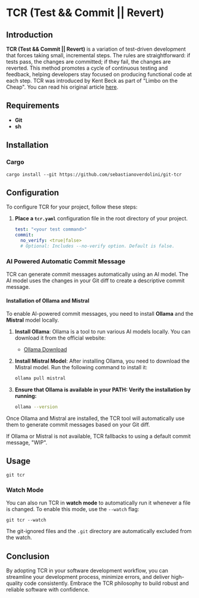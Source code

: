 # TCR (Test && Commit || Revert)

## Introduction
**TCR (Test && Commit || Revert)** is a variation of test-driven development
that forces taking small, incremental steps.
The rules are straightforward: if tests pass, the changes are committed;
if they fail, the changes are reverted.
This method promotes a cycle of continuous testing and feedback,
helping developers stay focused on producing functional code at each step.
TCR was introduced by Kent Beck as part of "Limbo on the Cheap".
You can read his original article [here](https://medium.com/@kentbeck_7670/test-commit-revert-870bbd756864).

## Requirements
- **Git**
- **sh**

## Installation
### Cargo
```
cargo install --git https://github.com/sebastianoverdolini/git-tcr
```

## Configuration
To configure TCR for your project, follow these steps:

1. **Place a `tcr.yaml`** configuration file
   in the root directory of your project.

    ```yaml
    test: "<your test command>"
    commit:
      no_verify: <true|false>
      # Optional: Includes --no-verify option. Default is false.
    ```

### AI Powered Automatic Commit Message

TCR can generate commit messages automatically using an AI model. The AI model uses the changes in your Git diff to create a descriptive commit message.

#### Installation of Ollama and Mistral

To enable AI-powered commit messages, you need to install **Ollama** and the **Mistral** model locally.

1. **Install Ollama**:
   Ollama is a tool to run various AI models locally. You can download it from the official website:
    - [Ollama Download](https://ollama.com/download)

2. **Install Mistral Model**:
   After installing Ollama, you need to download the Mistral model. Run the following command to install it:
    ```bash
   ollama pull mistral
    ```
3. **Ensure that Ollama is available in your PATH: Verify the installation by running:**
    ```bash
    ollama --version
    ```
Once Ollama and Mistral are installed, the TCR tool will automatically use them to generate commit messages based on your Git diff.

If Ollama or Mistral is not available, TCR fallbacks to using a default commit message, "WIP".

## Usage
```
git tcr
```

### Watch Mode
You can also run TCR in **watch mode** to automatically run it
whenever a file is changed. To enable this mode, use the `--watch` flag:

```
git tcr --watch
```

The git-ignored files and the `.git` directory are
automatically excluded from the watch.

## Conclusion
By adopting TCR in your software development workflow, you can streamline your
development process, minimize errors, and deliver high-quality code
consistently. Embrace the TCR philosophy to build robust
and reliable software with confidence.
